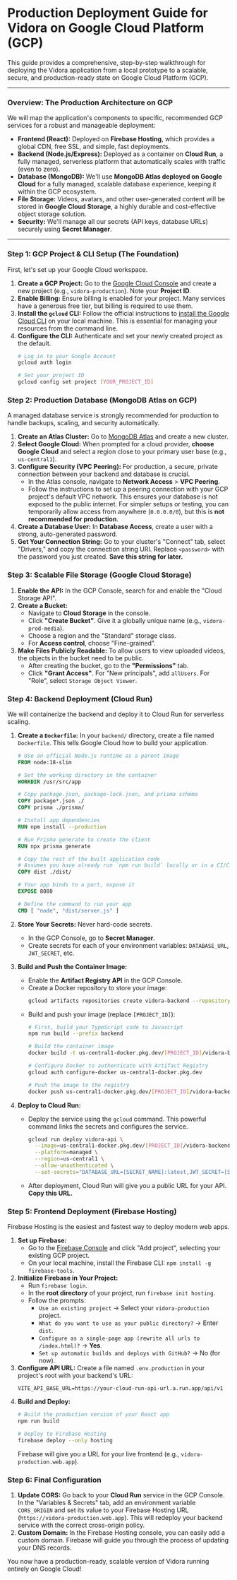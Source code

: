 # Production Deployment Guide for Vidora on Google Cloud Platform (GCP)

This guide provides a comprehensive, step-by-step walkthrough for deploying the Vidora application from a local prototype to a scalable, secure, and production-ready state on Google Cloud Platform (GCP).

---

### **Overview: The Production Architecture on GCP**

We will map the application's components to specific, recommended GCP services for a robust and manageable deployment:

*   **Frontend (React):** Deployed on **Firebase Hosting**, which provides a global CDN, free SSL, and simple, fast deployments.
*   **Backend (Node.js/Express):** Deployed as a container on **Cloud Run**, a fully managed, serverless platform that automatically scales with traffic (even to zero).
*   **Database (MongoDB):** We'll use **MongoDB Atlas deployed on Google Cloud** for a fully managed, scalable database experience, keeping it within the GCP ecosystem.
*   **File Storage:** Videos, avatars, and other user-generated content will be stored in **Google Cloud Storage**, a highly durable and cost-effective object storage solution.
*   **Security:** We'll manage all our secrets (API keys, database URLs) securely using **Secret Manager**.

---

### **Step 1: GCP Project & CLI Setup (The Foundation)**

First, let's set up your Google Cloud workspace.

1.  **Create a GCP Project:** Go to the [Google Cloud Console](https://console.cloud.google.com/) and create a new project (e.g., `vidora-production`). Note your **Project ID**.
2.  **Enable Billing:** Ensure billing is enabled for your project. Many services have a generous free tier, but billing is required to use them.
3.  **Install the `gcloud` CLI:** Follow the official instructions to [install the Google Cloud CLI](https://cloud.google.com/sdk/docs/install) on your local machine. This is essential for managing your resources from the command line.
4.  **Configure the CLI:** Authenticate and set your newly created project as the default.
    ```bash
    # Log in to your Google Account
    gcloud auth login

    # Set your project ID
    gcloud config set project [YOUR_PROJECT_ID]
    ```

### **Step 2: Production Database (MongoDB Atlas on GCP)**

A managed database service is strongly recommended for production to handle backups, scaling, and security automatically.

1.  **Create an Atlas Cluster:** Go to [MongoDB Atlas](https://www.mongodb.com/cloud/atlas) and create a new cluster.
2.  **Select Google Cloud:** When prompted for a cloud provider, **choose Google Cloud** and select a region close to your primary user base (e.g., `us-central1`).
3.  **Configure Security (VPC Peering):** For production, a secure, private connection between your backend and database is crucial.
    *   In the Atlas console, navigate to **Network Access** > **VPC Peering**.
    *   Follow the instructions to set up a peering connection with your GCP project's default VPC network. This ensures your database is not exposed to the public internet. For simpler setups or testing, you can temporarily allow access from anywhere (`0.0.0.0/0`), but this is **not recommended for production**.
4.  **Create a Database User:** In **Database Access**, create a user with a strong, auto-generated password.
5.  **Get Your Connection String:** Go to your cluster's "Connect" tab, select "Drivers," and copy the connection string URI. Replace `<password>` with the password you just created. **Save this string for later.**

### **Step 3: Scalable File Storage (Google Cloud Storage)**

1.  **Enable the API:** In the GCP Console, search for and enable the "Cloud Storage API".
2.  **Create a Bucket:**
    *   Navigate to **Cloud Storage** in the console.
    *   Click **"Create Bucket"**. Give it a globally unique name (e.g., `vidora-prod-media`).
    *   Choose a region and the "Standard" storage class.
    *   For **Access control**, choose "Fine-grained".
3.  **Make Files Publicly Readable:** To allow users to view uploaded videos, the objects in the bucket need to be public.
    *   After creating the bucket, go to the **"Permissions"** tab.
    *   Click **"Grant Access"**. For "New principals", add `allUsers`. For "Role", select `Storage Object Viewer`.

### **Step 4: Backend Deployment (Cloud Run)**

We will containerize the backend and deploy it to Cloud Run for serverless scaling.

1.  **Create a `Dockerfile`:** In your `backend/` directory, create a file named `Dockerfile`. This tells Google Cloud how to build your application.

    ```dockerfile
    # Use an official Node.js runtime as a parent image
    FROM node:18-slim

    # Set the working directory in the container
    WORKDIR /usr/src/app

    # Copy package.json, package-lock.json, and prisma schema
    COPY package*.json ./
    COPY prisma ./prisma/

    # Install app dependencies
    RUN npm install --production

    # Run Prisma generate to create the client
    RUN npx prisma generate

    # Copy the rest of the built application code
    # Assumes you have already run `npm run build` locally or in a CI/CD step
    COPY dist ./dist/

    # Your app binds to a port, expose it
    EXPOSE 8080

    # Define the command to run your app
    CMD [ "node", "dist/server.js" ]
    ```

2.  **Store Your Secrets:** Never hard-code secrets.
    *   In the GCP Console, go to **Secret Manager**.
    *   Create secrets for each of your environment variables: `DATABASE_URL`, `JWT_SECRET`, etc.

3.  **Build and Push the Container Image:**
    *   Enable the **Artifact Registry API** in the GCP Console.
    *   Create a Docker repository to store your image:
        ```bash
        gcloud artifacts repositories create vidora-backend --repository-format=docker --location=us-central1
        ```
    *   Build and push your image (replace `[PROJECT_ID]`):
        ```bash
        # First, build your TypeScript code to Javascript
        npm run build --prefix backend

        # Build the container image
        docker build -t us-central1-docker.pkg.dev/[PROJECT_ID]/vidora-backend/api:latest ./backend

        # Configure Docker to authenticate with Artifact Registry
        gcloud auth configure-docker us-central1-docker.pkg.dev

        # Push the image to the registry
        docker push us-central1-docker.pkg.dev/[PROJECT_ID]/vidora-backend/api:latest
        ```

4.  **Deploy to Cloud Run:**
    *   Deploy the service using the `gcloud` command. This powerful command links the secrets and configures the service.
        ```bash
        gcloud run deploy vidora-api \
          --image=us-central1-docker.pkg.dev/[PROJECT_ID]/vidora-backend/api:latest \
          --platform=managed \
          --region=us-central1 \
          --allow-unauthenticated \
          --set-secrets="DATABASE_URL=[SECRET_NAME]:latest,JWT_SECRET=[SECRET_NAME]:latest" # Add other secrets
        ```
    *   After deployment, Cloud Run will give you a public URL for your API. **Copy this URL.**

### **Step 5: Frontend Deployment (Firebase Hosting)**

Firebase Hosting is the easiest and fastest way to deploy modern web apps.

1.  **Set up Firebase:**
    *   Go to the [Firebase Console](https://console.firebase.google.com/) and click "Add project", selecting your existing GCP project.
    *   On your local machine, install the Firebase CLI: `npm install -g firebase-tools`.
2.  **Initialize Firebase in Your Project:**
    *   Run `firebase login`.
    *   In the **root directory** of your project, run `firebase init hosting`.
    *   Follow the prompts:
        *   `Use an existing project` -> Select your `vidora-production` project.
        *   `What do you want to use as your public directory?` -> Enter `dist`.
        *   `Configure as a single-page app (rewrite all urls to /index.html)?` -> **Yes**.
        *   `Set up automatic builds and deploys with GitHub?` -> No (for now).
3.  **Configure API URL:** Create a file named `.env.production` in your project's root with your backend's URL:
    ```
    VITE_API_BASE_URL=https://your-cloud-run-api-url.a.run.app/api/v1
    ```
4.  **Build and Deploy:**
    ```bash
    # Build the production version of your React app
    npm run build

    # Deploy to Firebase Hosting
    firebase deploy --only hosting
    ```
    Firebase will give you a URL for your live frontend (e.g., `vidora-production.web.app`).

### **Step 6: Final Configuration**

1.  **Update CORS:** Go back to your **Cloud Run** service in the GCP Console. In the "Variables & Secrets" tab, add an environment variable `CORS_ORIGIN` and set its value to your Firebase Hosting URL (`https://vidora-production.web.app`). This will redeploy your backend service with the correct cross-origin policy.
2.  **Custom Domain:** In the Firebase Hosting console, you can easily add a custom domain. Firebase will guide you through the process of updating your DNS records.

You now have a production-ready, scalable version of Vidora running entirely on Google Cloud!
